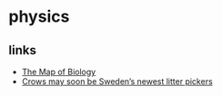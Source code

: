 # physics

## links

- [The Map of Biology](https://piped.kavin.rocks/watch?v=wENhHnJI1ys)
- [Crows may soon be Sweden’s newest litter pickers](https://www.thelocal.com/20220127/crows-may-soon-be-swedens-newest-litter-pickers/)

